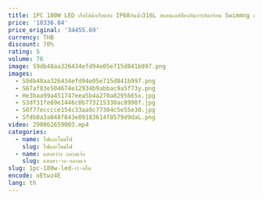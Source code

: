 ```yaml
---
title: 1PC 180W LED เรือใต้น้ำเรือแสง IP68กันน้ำ316L สแตนเลสป้องกันการกัดกร่อน Swimmng สระว่ายน้ำเรือยอชท์ Marine โคมไฟ Piscina
price: '10336.84'
price_original: '34455.69'
currency: THB
discount: 70%
rating: 5
volume: 76
image: S9db48aa326434efd94e05e715d841b997.png
images:
  - S9db48aa326434efd94e05e715d841b997.png
  - S67af83e504674e12934b9abbac9a5f73y.png
  - He3baa99a451747eea5b4a270a8295665x.jpg
  - S3df31fe69e1446c0b773215330ac8998f.jpg
  - S0f77ecccce154c33aa9c77304c5e55e30.jpg
  - Sfdb0a3a048f843e09183614f8579d9daL.png
video: 290062659003.mp4
categories:
  - name: ไฟและโคมไฟ
    slug: ไฟและโคมไฟ
  - name: แสงสว่าง กลางแจ้ง
    slug: แสงสว-าง-กลางแจ
slug: 1pc-180w-led-เร-อใต
encode: oEtwz4E
lang: th
---
```

  